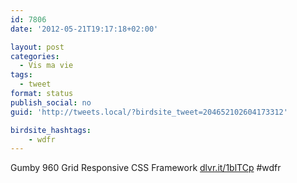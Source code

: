 ```yaml
---
id: 7806
date: '2012-05-21T19:17:18+02:00'

layout: post
categories:
  - Vis ma vie
tags:
  - tweet
format: status
publish_social: no
guid: 'http://tweets.local/?birdsite_tweet=204652102604173312'

birdsite_hashtags:
    - wdfr
---
```


Gumby 960 Grid Responsive CSS Framework [dlvr.it/1blTCp](http://dlvr.it/1blTCp) #wdfr